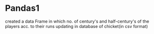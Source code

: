 # Pandas1
created a data Frame in which no. of century's and half-century's of the players acc. to their runs updating in database of chicket(in csv format)
